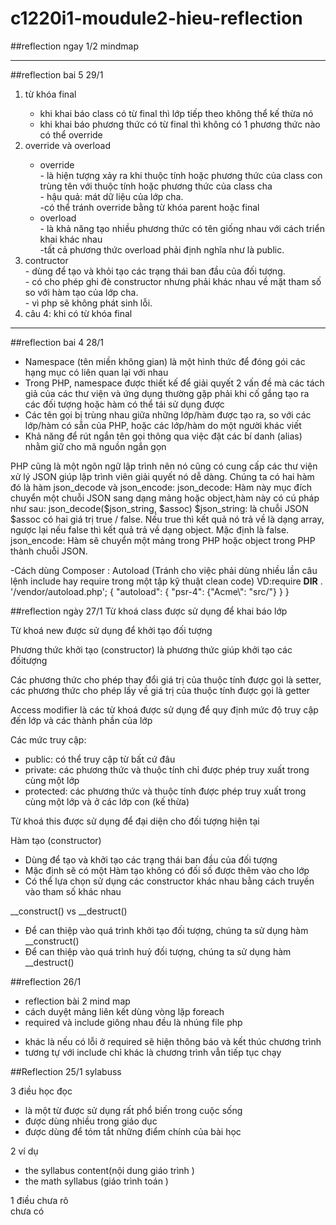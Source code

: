 # c1220i1-moudule2-hieu-reflection
##reflection ngay 1/2
mindmap
<hr>
##reflection bai 5 29/1
<ol>
<li>từ khóa final</li> 
<ul>
<li>khi khai báo class có từ final thì lớp tiếp theo không thể kế thừa nó</li>
<li>khi khai báo phương thức có từ final thì không có 1 phương thức nào có thể override</li>
</ul>
<li>override và overload</li>
<ul>
<li>override</li>
- là hiện tượng xảy ra khi thuộc tính hoặc phương thức của class con trùng tên với thuộc tính hoặc phương thức của class cha
<br>- hậu quả: mát dữ liệu của lớp cha.
<br>-có thể tránh override bằng từ khóa parent hoặc final
<li>overload</li>
- là khả năng tạo nhiều phương thức có tên giống nhau với cách triển khai khác nhau
<br>-tất cả phương thức overload phải định nghĩa như là public.
</ul>
<li>contructor</li>
- dùng để tạo và khỏi tạo các trạng thái ban đầu của đối tượng.<br>
- có cho phép ghi đè constructor nhưng phải khác nhau về mặt tham số so với hàm tạo của lớp cha.<br>
- vì php sẽ không phát sinh lỗi.
<li>câu 4: khi có từ khóa final</li>
</ol>


<hr>

##reflection bai 4 28/1
<ul>
<li>Namespace (tên miền không gian) là một hình thức để đóng gói các hạng mục có liên quan lại với nhau</li>
<li>Trong PHP, namespace được thiết kế để giải quyết 2 vấn đề mà các tách giả của các thư viện và ứng dụng thường gặp phải khi cố gắng tạo ra các đối tượng hoặc hàm có thể tái sử dụng được</li>
<li>Các tên gọi bị trùng nhau giữa những lớp/hàm được tạo ra, so với các lớp/hàm có sẵn của PHP, hoặc các lớp/hàm do một người khác viết</li>
<li>Khả năng để rút ngắn tên gọi thông qua việc đặt các bí danh (alias) nhằm giữ cho mã nguồn ngắn gọn</li>
</ul>
PHP cũng là một ngôn ngữ lập trình nên nó cũng có cung cấp các thư viện xử lý JSON giúp lập trình viên giải quyết nó dễ dàng. Chúng ta có hai hàm đó là hàm json_decode và json_encode:
json_decode: Hàm này mục đích chuyển một chuỗi JSON sang dạng mảng hoặc object,hàm này có cú pháp như sau: json_decode($json_string, $assoc)
$json_string: là chuỗi JSON
$assoc có hai giá trị true / false. Nếu true thì kết quả nó trả về là dạng array, ngược lại nếu false thì kết quả trả về dạng object. Mặc định là false.
json_encode: Hàm sẽ chuyển một mảng trong PHP hoặc object trong PHP thành chuỗi JSON.

-Cách dùng Composer : Autoload (Tránh cho việc phải dùng nhiều lần câu lệnh include hay require trong một tập kỹ thuật clean code)
VD:require __DIR__ . '/vendor/autoload.php';
{
"autoload": {
"psr-4": {"Acme\\": "src/"}
}
}

##reflection ngày 27/1
Từ khoá class được sử dụng để khai báo lớp

Từ khoá new được sử dụng để khởi tạo đối tượng

Phương thức khởi tạo (constructor) là phương thức giúp khởi tạo các đốitượng

Các phương thức cho phép thay đổi giá trị của thuộc tính được gọi là setter, các phương thức cho phép lấy về giá trị của thuộc tính được gọi là getter

Access modifier là các từ khoá được sử dụng để quy định mức độ truy cập đến lớp và các thành phần của lớp

Các mức truy cập:
<ul>
<li>public: có thể truy cập từ bất cứ đâu</li>

<li>private: các phương thức và thuộc tính chỉ được phép truy xuất trong cùng một lớp</li>

<li>protected: các phương thức và thuộc tính được phép truy xuất trong cùng một lớp và ở các lớp con (kế thừa)</li>
</ul>

Từ khoá this được sử dụng để đại diện cho đối tượng hiện tại

Hàm tạo (constructor)
<ul>
<li>Dùng để tạo và khởi tạo các trạng thái ban đầu của đối tượng</li>

<li>Mặc định sẽ có một Hàm tạo không có đối số được thêm vào cho lớp</li>

<li>Có thể lựa chọn sử dụng các constructor khác nhau bằng cách truyền vào tham số khác nhau</li>
</ul>

__construct() vs __destruct()
<ul>
<li>Để can thiệp vào quá trình khởi tạo đối tượng, chúng ta sử dụng hàm __construct()</li>

<li>Để can thiệp vào quá trình huỷ đối tượng, chúng ta sử dụng hàm __destruct()</li>
</ul>

##reflection 26/1
- reflection bài 2 mind map
- cách duyệt mảng liên kết dùng vòng lặp foreach
- required và include giông nhau đều là nhúng file php
<ul>
<li>khác là nếu có lỗi ở required sẽ hiện thông báo và kết thúc chương trình</li>
<li>tương tự với include chỉ khác là chương trình vẫn tiếp tục chạy</li>
</ul>

##Reflection 25/1
sylabuss
<p>3 điều học đọc <br>
<ul>
<li>là một từ được sử dụng rất phổ biến trong cuộc sống</li>
<li>được dùng nhiều trong giáo dục</li>
<li>được dùng để tóm tắt những điểm chính của bài học</li>
</ul></p>
<p>2 ví dụ <br>
<ul>
<li>the syllabus content(nội dung giáo trình )</li>
<li>the math syllabus (giáo trình toán )</li>
</ul></p>
<p>1 điều chưa rõ<br>
chưa có</p>
